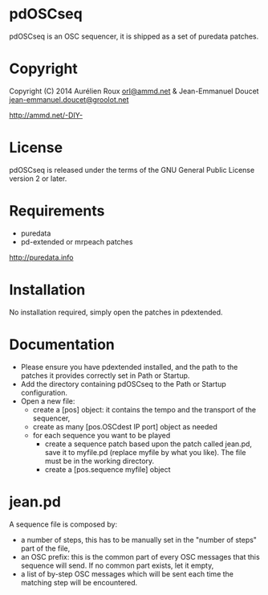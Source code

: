 pdOSCseq
========

pdOSCseq is an OSC sequencer, it is shipped as a set of puredata patches.

Copyright
=========

Copyright (C) 2014 Aurélien Roux <orl@ammd.net> & Jean-Emmanuel Doucet <jean-emmanuel.doucet@groolot.net>

http://ammd.net/-DIY-

License
=======

pdOSCseq is released under the terms of the GNU General Public License version 2 or later.

Requirements
============

* puredata
* pd-extended or mrpeach patches

http://puredata.info

Installation
============

No installation required, simply open the patches in pdextended.

Documentation
=============

* Please ensure you have pdextended installed, and the path to the patches it provides correctly set in Path or Startup.
* Add the directory containing pdOSCseq to the Path or Startup configuration.
* Open a new file:
	* create a [pos] object: it contains the tempo and the transport of the sequencer,
	* create as many [pos.OSCdest IP port] object as needed
	* for each sequence you want to be played
		* create a sequence patch based upon the patch called jean.pd, save it to myfile.pd (replace myfile by what you like). The file must be in the working directory.
		* create a [pos.sequence myfile] object

jean.pd
=======

A sequence file is composed by:
* a number of steps, this has to be manually set in the "number of steps" part of the file,
* an OSC prefix: this is the common part of every OSC messages that this sequence will send. If no common part exists, let it empty,
* a list of by-step OSC messages which will be sent each time the matching step will be encountered.


